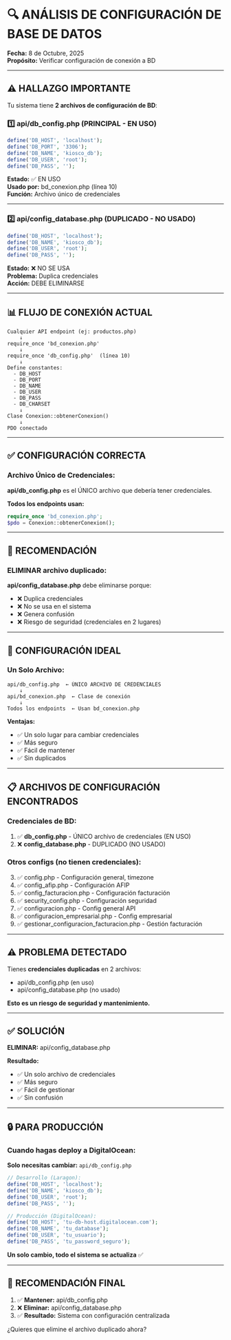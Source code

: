 # 🔍 ANÁLISIS DE CONFIGURACIÓN DE BASE DE DATOS

**Fecha:** 8 de Octubre, 2025  
**Propósito:** Verificar configuración de conexión a BD

---

## ⚠️ HALLAZGO IMPORTANTE

Tu sistema tiene **2 archivos de configuración de BD**:

### 1️⃣ api/db_config.php (PRINCIPAL - EN USO)

```php
define('DB_HOST', 'localhost');
define('DB_PORT', '3306');
define('DB_NAME', 'kiosco_db');
define('DB_USER', 'root');
define('DB_PASS', '');
```

**Estado:** ✅ EN USO  
**Usado por:** bd_conexion.php (línea 10)  
**Función:** Archivo único de credenciales

---

### 2️⃣ api/config_database.php (DUPLICADO - NO USADO)

```php
define('DB_HOST', 'localhost');
define('DB_NAME', 'kiosco_db');
define('DB_USER', 'root');
define('DB_PASS', '');
```

**Estado:** ❌ NO SE USA  
**Problema:** Duplica credenciales  
**Acción:** DEBE ELIMINARSE

---

## 📊 FLUJO DE CONEXIÓN ACTUAL

```
Cualquier API endpoint (ej: productos.php)
    ↓
require_once 'bd_conexion.php'
    ↓
require_once 'db_config.php'  (línea 10)
    ↓
Define constantes:
  - DB_HOST
  - DB_PORT
  - DB_NAME
  - DB_USER
  - DB_PASS
  - DB_CHARSET
    ↓
Clase Conexion::obtenerConexion()
    ↓
PDO conectado
```

---

## ✅ CONFIGURACIÓN CORRECTA

### Archivo Único de Credenciales:

**api/db_config.php** es el ÚNICO archivo que debería tener credenciales.

**Todos los endpoints usan:**
```php
require_once 'bd_conexion.php';
$pdo = Conexion::obtenerConexion();
```

---

## 🔧 RECOMENDACIÓN

### ELIMINAR archivo duplicado:

**api/config_database.php** debe eliminarse porque:
- ❌ Duplica credenciales
- ❌ No se usa en el sistema
- ❌ Genera confusión
- ❌ Riesgo de seguridad (credenciales en 2 lugares)

---

## 🎯 CONFIGURACIÓN IDEAL

### Un Solo Archivo:

```
api/db_config.php  ← ÚNICO ARCHIVO DE CREDENCIALES
    ↓
api/bd_conexion.php  ← Clase de conexión
    ↓
Todos los endpoints  ← Usan bd_conexion.php
```

**Ventajas:**
- ✅ Un solo lugar para cambiar credenciales
- ✅ Más seguro
- ✅ Fácil de mantener
- ✅ Sin duplicados

---

## 📋 ARCHIVOS DE CONFIGURACIÓN ENCONTRADOS

### Credenciales de BD:
1. ✅ **db_config.php** - ÚNICO archivo de credenciales (EN USO)
2. ❌ **config_database.php** - DUPLICADO (NO USADO)

### Otros configs (no tienen credenciales):
3. ✅ config.php - Configuración general, timezone
4. ✅ config_afip.php - Configuración AFIP
5. ✅ config_facturacion.php - Configuración facturación
6. ✅ security_config.php - Configuración seguridad
7. ✅ configuracion.php - Config general API
8. ✅ configuracion_empresarial.php - Config empresarial
9. ✅ gestionar_configuracion_facturacion.php - Gestión facturación

---

## ⚠️ PROBLEMA DETECTADO

Tienes **credenciales duplicadas** en 2 archivos:
- api/db_config.php (en uso)
- api/config_database.php (no usado)

**Esto es un riesgo de seguridad y mantenimiento.**

---

## ✅ SOLUCIÓN

**ELIMINAR:** api/config_database.php

**Resultado:**
- ✅ Un solo archivo de credenciales
- ✅ Más seguro
- ✅ Fácil de gestionar
- ✅ Sin confusión

---

## 🔒 PARA PRODUCCIÓN

### Cuando hagas deploy a DigitalOcean:

**Solo necesitas cambiar:** `api/db_config.php`

```php
// Desarrollo (Laragon):
define('DB_HOST', 'localhost');
define('DB_NAME', 'kiosco_db');
define('DB_USER', 'root');
define('DB_PASS', '');

// Producción (DigitalOcean):
define('DB_HOST', 'tu-db-host.digitalocean.com');
define('DB_NAME', 'tu_database');
define('DB_USER', 'tu_usuario');
define('DB_PASS', 'tu_password_seguro');
```

**Un solo cambio, todo el sistema se actualiza** ✅

---

## 📝 RECOMENDACIÓN FINAL

1. ✅ **Mantener:** api/db_config.php
2. ❌ **Eliminar:** api/config_database.php
3. ✅ **Resultado:** Sistema con configuración centralizada

¿Quieres que elimine el archivo duplicado ahora?

